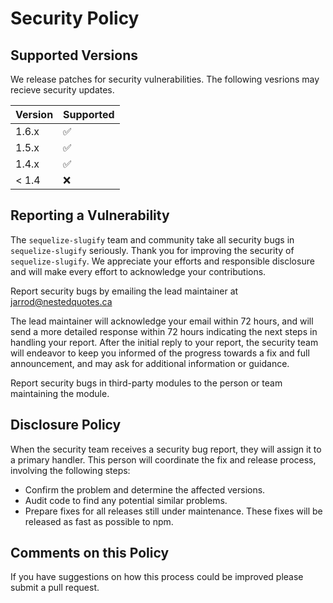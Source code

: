 # Security Policy

## Supported Versions

We release patches for security vulnerabilities.
The following vesrions may recieve security updates.

| Version | Supported          |
| ------- | ------------------ |
| 1.6.x   | :white_check_mark: |
| 1.5.x   | :white_check_mark: |
| 1.4.x   | :white_check_mark: |
| < 1.4   | :x:                |

## Reporting a Vulnerability

The `sequelize-slugify` team and community take all security bugs in `sequelize-slugify` seriously.
Thank you for improving the security of `sequelize-slugify`. We appreciate your efforts and
responsible disclosure and will make every effort to acknowledge your
contributions.

Report security bugs by emailing the lead maintainer at jarrod@nestedquotes.ca

The lead maintainer will acknowledge your email within 72 hours, and will send a
more detailed response within 72 hours indicating the next steps in handling
your report. After the initial reply to your report, the security team will
endeavor to keep you informed of the progress towards a fix and full
announcement, and may ask for additional information or guidance.

Report security bugs in third-party modules to the person or team maintaining
the module.

## Disclosure Policy

When the security team receives a security bug report, they will assign it to a
primary handler. This person will coordinate the fix and release process,
involving the following steps:

  * Confirm the problem and determine the affected versions.
  * Audit code to find any potential similar problems.
  * Prepare fixes for all releases still under maintenance. These fixes will be
    released as fast as possible to npm.

## Comments on this Policy

If you have suggestions on how this process could be improved please submit a
pull request.
